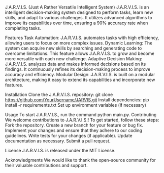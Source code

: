 J.A.R.V.I.S. (Just A Rather Versatile Intelligent System)
J.A.R.V.I.S. is an intelligent decision-making system designed to perform tasks, learn new skills, and adapt to various challenges. It utilizes advanced algorithms to improve its capabilities over time, ensuring a 90% accuracy rate when completing tasks.

Features
Task Automation: J.A.R.V.I.S. automates tasks with high efficiency, allowing users to focus on more complex issues.
Dynamic Learning: The system can acquire new skills by searching and generating code to overcome limitations. This feature allows J.A.R.V.I.S. to grow and become more versatile with each new challenge.
Adaptive Decision Making: J.A.R.V.I.S. analyzes data and makes informed decisions based on its findings. It continuously refines its decision-making process to improve accuracy and efficiency.
Modular Design: J.A.R.V.I.S. is built on a modular architecture, making it easy to extend its capabilities and incorporate new features.

Installation
Clone the J.A.R.V.I.S. repository: git clone https://github.com/YourUsername/JARVIS.git
Install dependencies: pip install -r requirements.txt
Set up environment variables (if necessary)

Usage
To start J.A.R.V.I.S., run the command python main.py.
Contributing
We welcome contributions to J.A.R.V.I.S.! To get started, follow these steps:
Fork the repository.
Create a new branch for your feature or bug fix.
Implement your changes and ensure that they adhere to our coding guidelines.
Write tests for your changes (if applicable).
Update documentation as necessary.
Submit a pull request.

License
J.A.R.V.I.S. is released under the MIT License.

Acknowledgments
We would like to thank the open-source community for their valuable contributions and support.
